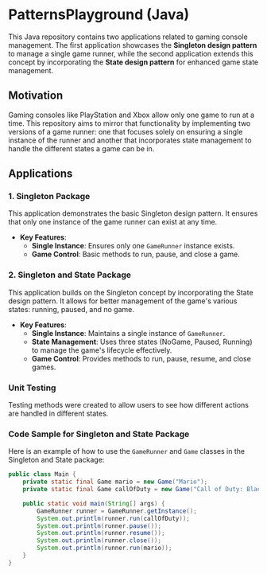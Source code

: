 # PatternsPlayground (Java)

This Java repository contains two applications related to gaming console management. The first application showcases the **Singleton design pattern** to manage a single game runner, while the second application extends this concept by incorporating the **State design pattern** for enhanced game state management.

## Motivation

Gaming consoles like PlayStation and Xbox allow only one game to run at a time. This repository aims to mirror that functionality by implementing two versions of a game runner: one that focuses solely on ensuring a single instance of the runner and another that incorporates state management to handle the different states a game can be in.

## Applications

### 1. Singleton Package

This application demonstrates the basic Singleton design pattern. It ensures that only one instance of the game runner can exist at any time.

- **Key Features**:
  - **Single Instance**: Ensures only one `GameRunner` instance exists.
  - **Game Control**: Basic methods to run, pause, and close a game.

### 2. Singleton and State Package

This application builds on the Singleton concept by incorporating the State design pattern. It allows for better management of the game's various states: running, paused, and no game.

- **Key Features**:
  - **Single Instance**: Maintains a single instance of `GameRunner`.
  - **State Management**: Uses three states (NoGame, Paused, Running) to manage the game's lifecycle effectively.
  - **Game Control**: Provides methods to run, pause, resume, and close games.

### Unit Testing
Testing methods were created to allow users to see how different actions are handled in different states.

### Code Sample for Singleton and State Package

Here is an example of how to use the `GameRunner` and `Game` classes in the Singleton and State package:

```java
public class Main {
    private static final Game mario = new Game("Mario");
    private static final Game callOfDuty = new Game("Call of Duty: Black Ops");

    public static void main(String[] args) {
        GameRunner runner = GameRunner.getInstance();
        System.out.println(runner.run(callOfDuty));
        System.out.println(runner.pause());
        System.out.println(runner.resume());
        System.out.println(runner.close());
        System.out.println(runner.run(mario));
    }
}
